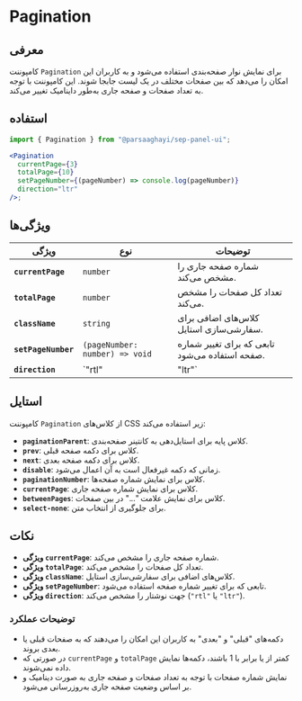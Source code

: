

# Pagination

## معرفی

کامپوننت `Pagination` برای نمایش نوار صفحه‌بندی استفاده می‌شود و به کاربران این امکان را می‌دهد که بین صفحات مختلف در یک لیست جابجا شوند. این کامپوننت با توجه به تعداد صفحات و صفحه جاری به‌طور داینامیک تغییر می‌کند.

## استفاده

```jsx
import { Pagination } from "@parsaaghayi/sep-panel-ui";

<Pagination
  currentPage={3}
  totalPage={10}
  setPageNumber={(pageNumber) => console.log(pageNumber)}
  direction="ltr"
/>;
```

## ویژگی‌ها

| ویژگی             | نوع            | توضیحات                                                 |
|--------------------|-----------------|---------------------------------------------------------|
| **`currentPage`**  | `number`        | شماره صفحه جاری را مشخص می‌کند.                       |
| **`totalPage`**    | `number`        | تعداد کل صفحات را مشخص می‌کند.                         |
| **`className`**    | `string`        | کلاس‌های اضافی برای سفارشی‌سازی استایل.                |
| **`setPageNumber`**| `(pageNumber: number) => void` | تابعی که برای تغییر شماره صفحه استفاده می‌شود.         |
| **`direction`**    | `"rtl" | "ltr"` | جهت نوشتار را مشخص می‌کند (`"rtl"` یا `"ltr"`).         |


## استایل

کامپوننت `Pagination` از کلاس‌های CSS زیر استفاده می‌کند:

- **`paginationParent`**: کلاس پایه برای استایل‌دهی به کانتینر صفحه‌بندی.
- **`prev`**: کلاس برای دکمه صفحه قبلی.
- **`next`**: کلاس برای دکمه صفحه بعدی.
- **`disable`**: زمانی که دکمه غیرفعال است به آن اعمال می‌شود.
- **`paginationNumber`**: کلاس برای نمایش شماره صفحه‌ها.
- **`currentPage`**: کلاس برای نمایش شماره صفحه جاری.
- **`betweenPages`**: کلاس برای نمایش علامت "..." در بین صفحات.
- **`select-none`**: برای جلوگیری از انتخاب متن.

## نکات

- **ویژگی `currentPage`**: شماره صفحه جاری را مشخص می‌کند.
- **ویژگی `totalPage`**: تعداد کل صفحات را مشخص می‌کند.
- **ویژگی `className`**: کلاس‌های اضافی برای سفارشی‌سازی استایل.
- **ویژگی `setPageNumber`**: تابعی که برای تغییر شماره صفحه استفاده می‌شود.
- **ویژگی `direction`**: جهت نوشتار را مشخص می‌کند (`"rtl"` یا `"ltr"`).

### توضیحات عملکرد

- دکمه‌های "قبلی" و "بعدی" به کاربران این امکان را می‌دهند که به صفحات قبلی یا بعدی بروند.
- در صورتی که `currentPage` و `totalPage` کمتر از یا برابر با 1 باشند، دکمه‌ها نمایش داده نمی‌شوند.
- نمایش شماره صفحات با توجه به تعداد صفحات و صفحه جاری به صورت دینامیک و بر اساس وضعیت صفحه جاری به‌روزرسانی می‌شود.
